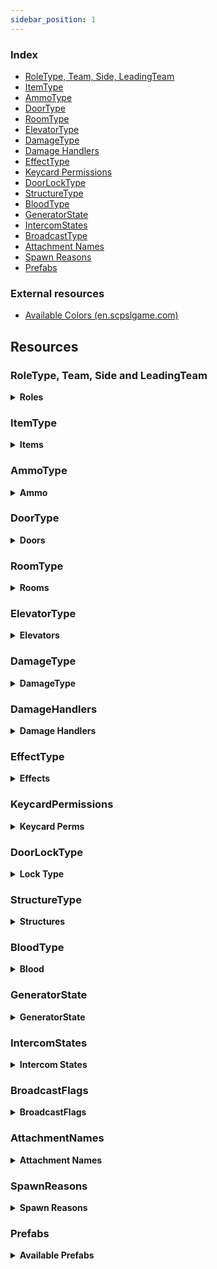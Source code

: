 ```yaml
---
sidebar_position: 1
---
```


### Index

- [RoleType, Team, Side, LeadingTeam](#roletype-team-side-and-leadingteam)
- [ItemType](#itemtype)
- [AmmoType](#ammotype)
- [DoorType](#doortype)
- [RoomType](#roomtype)
- [ElevatorType](#elevatortype)
- [DamageType](#damagetype)
- [Damage Handlers](#damagehandlers)
- [EffectType](#effecttype)
- [Keycard Permissions](#keycardpermissions)
- [DoorLockType](#doorlocktype)
- [StructureType](#structuretype)
- [BloodType](#bloodtype)
- [GeneratorState](#generatorstate)
- [IntercomStates](#intercomstates)
- [BroadcastType](#broadcasttype)
- [Attachment Names](#attachmentnames)
- [Spawn Reasons](#spawnreasons)
- [Prefabs](#prefabs)

### External resources

- [Available Colors (en.scpslgame.com)](https://en.scpslgame.com/index.php/Docs:Permissions#Colors)

## Resources

### RoleType, Team, Side and LeadingTeam

<details><summary> <b>Roles</b></summary>

```md title="Latest Updated: 13.5.0.0"
| Id  | RoleTypeId     | Team             | Side             | LeadingTeam     |
|-----|----------------|------------------|------------------|-----------------|
| -1  | None           | Dead             | None             | Draw            |
| 0   | Scp173         | SCPs             | Scp              | Anomalies       |
| 1   | ClassD         | ClassD           | ChaosInsurgency  | ChaosInsurgency |
| 2   | Spectator      | Dead             | None             | Draw            |
| 3   | Scp106         | SCPs             | Scp              | Anomalies       |
| 4   | NtfSpecialist  | FoundationForces | Mtf              | FacilityForces  |
| 5   | Scp049         | SCPs             | Scp              | Anomalies       |
| 6   | Scientist      | Scientists       | Mtf              | FacilityForces  |
| 7   | Scp079         | SCPs             | Scp              | Anomalies       |
| 8   | ChaosConscript | ChaosInsurgency  | ChaosInsurgency  | ChaosInsurgency |
| 9   | Scp096         | SCPs             | Scp              | Anomalies       |
| 10  | Scp0492        | SCPs             | Scp              | Anomalies       |
| 11  | NtfSergeant    | FoundationForces | Mtf              | FacilityForces  |
| 12  | NtfCaptain     | FoundationForces | Mtf              | FacilityForces  |
| 13  | NtfPrivate     | FoundationForces | Mtf              | FacilityForces  |
| 14  | Tutorial       | OtherAlive       | Tutorial         | Draw            |
| 15  | FacilityGuard  | FoundationForces | Mtf              | FacilityForces  |
| 16  | Scp939         | SCPs             | Scp              | Anomalies       |
| 17  | CustomRole     | Dead             | None             | Draw            |
| 18  | ChaosRifleman  | ChaosInsurgency  | ChaosInsurgency  | ChaosInsurgency |
| 19  | ChaosMarauder  | ChaosInsurgency  | ChaosInsurgency  | ChaosInsurgency |
| 20  | ChaosRepressor | ChaosInsurgency  | ChaosInsurgency  | ChaosInsurgency |
| 21  | Overwatch      | Dead             | None             | Draw            |
| 22  | Filmmaker      | Dead             | None             | Draw            |
| 23  | Scp3114        | SCPs             | Scp              | Anomalies       |
```

</details>

### ItemType

<details><summary> <b>Items</b></summary>

```md  title="Latest Updated: 13.5.0.0"
[-1] None 
[0] KeycardJanitor 
[1] KeycardScientist 
[2] KeycardResearchCoordinator 
[3] KeycardZoneManager 
[4] KeycardGuard 
[5] KeycardMTFPrivate 
[6] KeycardContainmentEngineer 
[7] KeycardMTFOperative 
[8] KeycardMTFCaptain 
[9] KeycardFacilityManager 
[10] KeycardChaosInsurgency 
[11] KeycardO5 
[12] Radio 
[13] GunCOM15 
[14] Medkit 
[15] Flashlight 
[16] MicroHID 
[17] SCP500 
[18] SCP207 
[19] Ammo12gauge 
[20] GunE11SR 
[21] GunCrossvec 
[22] Ammo556x45 
[23] GunFSP9 
[24] GunLogicer 
[25] GrenadeHE 
[26] GrenadeFlash 
[27] Ammo44cal 
[28] Ammo762x39 
[29] Ammo9x19 
[30] GunCOM18 
[31] SCP018 
[32] SCP268 
[33] Adrenaline 
[34] Painkillers 
[35] Coin 
[36] ArmorLight 
[37] ArmorCombat 
[38] ArmorHeavy 
[39] GunRevolver 
[40] GunAK 
[41] GunShotgun 
[42] SCP330 
[43] SCP2176 
[44] SCP244a 
[45] SCP244b 
[46] SCP1853 
[47] ParticleDisruptor 
[48] GunCom45 
[49] SCP1576 
[50] Jailbird 
[51] AntiSCP207 
[52] GunFRMG0 
[53] GunA7 
[54] Lantern 
```

</details>


### AmmoType

<details><summary> <b>Ammo</b></summary>

```md title="Latest Updated: 8.9.3.0"
[0] None 
[1] Nato556 
[2] Nato762 
[3] Nato9 
[4] Ammo12Gauge 
[5] Ammo44Cal 
```

</details>

### DoorType

<details><summary> <b>Doors</b></summary>

```md title="Latest Updated: 8.9.3.0"
[0] UnknownDoor 
[1] Scp914Door 
[2] GR18Inner 
[3] Scp049Gate 
[4] Scp049Armory 
[5] Scp079First 
[6] Scp079Second 
[7] Scp096 
[8] Scp079Armory 
[9] Scp106Primary 
[10] Scp106Secondary 
[11] Scp173Gate 
[12] Scp173Connector 
[13] Scp173Armory 
[14] Scp173Bottom 
[15] GR18Gate 
[16] Scp914Gate 
[17] Scp939Cryo 
[18] CheckpointLczA 
[19] CheckpointLczB 
[20] EntranceDoor 
[21] EscapePrimary 
[22] EscapeSecondary 
[23] ServersBottom 
[24] GateA 
[25] GateB 
[26] HczArmory 
[27] HeavyContainmentDoor 
[28] HID 
[29] HIDLeft 
[30] HIDRight 
[31] Intercom 
[32] LczArmory 
[33] LczCafe 
[34] LczWc 
[35] LightContainmentDoor 
[36] NukeArmory 
[37] NukeSurface 
[38] PrisonDoor 
[39] SurfaceGate 
[40] Scp330 
[41] Scp330Chamber 
[42] CheckpointGate 
[43] SurfaceDoor 
[44] CheckpointEzHczA 
[45] CheckpointEzHczB 
[46] UnknownGate 
[47] UnknownElevator 
[48] ElevatorGateA 
[49] ElevatorGateB 
[50] ElevatorNuke 
[51] ElevatorScp049 
[52] ElevatorLczA 
[53] ElevatorLczB 
[54] CheckpointArmoryA 
[55] CheckpointArmoryB 
[56] Airlock 
[57] Scp173NewGate 
```

</details>



### RoomType

<details><summary> <b>Rooms</b></summary>

```md title="Latest Updated: 8.9.3.0"
[0] Unknown 
[1] LczArmory 
[2] LczCurve 
[3] LczStraight 
[4] Lcz914 
[5] LczCrossing 
[6] LczTCross 
[7] LczCafe 
[8] LczPlants 
[9] LczToilets 
[10] LczAirlock 
[11] Lcz173 
[12] LczClassDSpawn 
[13] LczCheckpointB 
[14] LczGlassBox 
[15] LczCheckpointA 
[16] Hcz079 
[17] HczEzCheckpointA 
[18] HczEzCheckpointB 
[19] HczArmory 
[20] Hcz939 
[21] HczHid 
[22] Hcz049 
[23] HczCrossing 
[24] Hcz106 
[25] HczNuke 
[26] HczTesla 
[27] HczServers 
[28] HczTCross 
[29] HczCurve 
[30] Hcz096 
[31] EzVent 
[32] EzIntercom 
[33] EzGateA 
[34] EzDownstairsPcs 
[35] EzCurve 
[36] EzPcs 
[37] EzCrossing 
[38] EzCollapsedTunnel 
[39] EzConference 
[40] EzStraight 
[41] EzCafeteria 
[42] EzUpstairsPcs 
[43] EzGateB 
[44] EzShelter 
[45] Pocket 
[46] Surface 
[47] HczStraight 
[48] EzTCross 
[49] Lcz330 
[50] EzCheckpointHallway 
[51] HczTestRoom 
[52] HczElevatorA 
[53] HczElevatorB 
```

</details>

### ElevatorType

<details><summary> <b>Elevators</b></summary>

```md title="Latest Updated: 8.9.3.0"
[0] Unknown 
[1] GateA 
[2] GateB 
[3] Nuke 
[4] Scp049 
[5] LczA 
[6] LczB 
```

</details>

### DamageType

<details><summary> <b>DamageType</b></summary>

```md title="Latest Updated: 8.9.3.0"
[0] Unknown 
[1] Falldown 
[2] Warhead 
[3] Decontamination 
[4] Asphyxiation 
[5] Poison 
[6] Bleeding 
[7] Firearm 
[8] MicroHid 
[9] Tesla 
[10] Scp 
[11] Explosion 
[12] Scp018 
[13] Scp207 
[14] Recontainment 
[15] Crushed 
[16] FemurBreaker 
[17] PocketDimension 
[18] FriendlyFireDetector 
[19] SeveredHands 
[20] Custom 
[21] Scp049 
[22] Scp096 
[23] Scp173 
[24] Scp939 
[25] Scp0492 
[26] Scp106 
[27] Crossvec 
[28] Logicer 
[29] Revolver 
[30] Shotgun 
[31] AK 
[32] Com15 
[33] Com18 
[34] Fsp9 
[35] E11Sr 
[36] Hypothermia 
[37] ParticleDisruptor 
[38] CardiacArrest 
[39] Com45 
[40] Jailbird 
[41] Frmg0 
[42] A7 
[43] Scp3114 
[44] Strangled 
[45] Marshmallow 
```

</details>

### DamageHandlers

<details><summary> <b>Damage Handlers</b></summary>

```md title="Latest Updated: 05/08/2022"
All available DamageHandlers

+ Symbol ':' literally means "inherits from"
* In C#, inheritance is a process in which one object acquires all the properties and behaviors of its parent object automatically.

PlayerStatsSystem::DamageHandlerBase
PlayerStatsSystem::StandardDamageHandler : DamageHandlerBase
PlayerStatsSystem::AttackerDamageHandler : StandardDamageHandler
PlayerStatsSystem::CustomReasonDamageHandler : StandardDamageHandler
PlayerStatsSystem::UniversalDamageHandler : StandardDamageHandler
PlayerStatsSystem::WarheadDamageHandler : StandardDamageHandler
PlayerStatsSystem::RecontainmentDamageHandler : AttackerDamageHandler
PlayerStatsSystem::FirearmDamageHandler : AttackerDamageHandler
PlayerStatsSystem::ScpDamageHandler : AttackerDamageHandler
PlayerStatsSystem::Scp096DamageHandler : AttackerDamageHandler
PlayerStatsSystem::MicroHidDamageHandler : AttackerDamageHandler
PlayerStatsSystem::ExplosionDamageHandler : AttackerDamageHandler
PlayerStatsSystem::Scp018DamageHandler : AttackerDamageHandler
```

</details>

### EffectType

<details><summary> <b>Effects</b></summary>

```md title="Latest Updated: 8.9.3.0"
[-1] None 
[0] AmnesiaItems 
[1] AmnesiaVision 
[2] Asphyxiated 
[3] Bleeding 
[4] Blinded 
[5] Burned 
[6] Concussed 
[7] Corroding 
[8] Deafened 
[9] Decontaminating 
[10] Disabled 
[11] Ensnared 
[12] Exhausted 
[13] Flashed 
[14] Hemorrhage 
[15] Invigorated 
[16] BodyshotReduction 
[17] Poisoned 
[18] Scp207 
[19] Invisible 
[20] SinkHole 
[21] DamageReduction 
[22] MovementBoost 
[23] RainbowTaste 
[24] SeveredHands 
[25] Stained 
[26] Vitality 
[27] Hypothermia 
[28] Scp1853 
[29] CardiacArrest 
[30] InsufficientLighting 
[31] SoundtrackMute 
[32] SpawnProtected 
[33] Traumatized 
[34] AntiScp207 
[35] Scanned 
[36] PocketCorroding 
[37] SilentWalk 
[38] Marshmallow 
[39] Strangled 
[40] Ghostly 
[41] FogControl 
[42] Slowness 
```

</details>

### KeycardPermissions

<details><summary> <b>Keycard Perms</b></summary>

```md title="Latest Updated: 8.9.3.0"
[0] None 
[1] Checkpoints 
[2] ExitGates 
[4] Intercom 
[8] AlphaWarhead 
[16] ContainmentLevelOne 
[32] ContainmentLevelTwo 
[64] ContainmentLevelThree 
[128] ArmoryLevelOne 
[256] ArmoryLevelTwo 
[512] ArmoryLevelThree 
[1024] ScpOverride 
```

</details>

### DoorLockType

<details><summary> <b>Lock Type</b></summary>

```md title="Latest Updated: 8.9.3.0"
[0] None 
[1] Regular079 
[2] Lockdown079 
[4] Warhead 
[8] AdminCommand 
[16] DecontLockdown 
[32] DecontEvacuate 
[64] SpecialDoorFeature 
[128] NoPower 
[256] Isolation 
[512] Lockdown2176 
```

</details>

### StructureType

<details><summary> <b>Structures</b></summary>

```md title="Latest Updated: 13.5.0.0"
[0] StandardLocker 
[1] LargeGunLocker 
[2] ScpPedestal 
[3] Scp079Generator 
[4] SmallWallCabinet 
[5] Workstation 
```

</details>

### BloodType

<details><summary> <b>Blood</b></summary>

```md title="Latest Updated: 8.9.3.0"
[0] Default 
[1] Scp106 
[2] Spreaded 
[3] Faded 
```

</details>

### GeneratorState

<details><summary> <b>GeneratorState</b></summary>

```md title="Latest Updated: 8.9.3.0"
[1] None 
[2] Unlocked 
[4] Open 
[8] Activating 
[16] Engaged 
```

</details>

### IntercomStates

<details><summary> <b>Intercom States</b></summary>

```md title="Latest Updated: 13.5.0.0"
[0] Ready 
[1] Starting 
[2] InUse 
[3] Cooldown 
[4] NotFound 
```

</details>

### BroadcastFlags

<details><summary> <b>BroadcastFlags</b></summary>

```md title="Latest Updated: 13.5.0.0"
[0] Normal 
[1] Truncated 
[2] AdminChat 
```

</details>



### AttachmentNames

<details><summary> <b>Attachment Names</b></summary>

```md title="Latest Updated: 8.9.3.0"
[0] None 
[1] IronSights 
[2] DotSight 
[3] HoloSight 
[4] NightVisionSight 
[5] AmmoSight 
[6] ScopeSight 
[7] StandardStock 
[8] ExtendedStock 
[9] RetractedStock 
[10] LightweightStock 
[11] HeavyStock 
[12] RecoilReducingStock 
[13] Foregrip 
[14] Laser 
[15] Flashlight 
[16] AmmoCounter 
[17] StandardBarrel 
[18] ExtendedBarrel 
[19] SoundSuppressor 
[20] FlashHider 
[21] MuzzleBrake 
[22] MuzzleBooster 
[23] StandardMagFMJ 
[24] StandardMagAP 
[25] StandardMagJHP 
[26] ExtendedMagFMJ 
[27] ExtendedMagAP 
[28] ExtendedMagJHP 
[29] DrumMagFMJ 
[30] DrumMagAP 
[31] DrumMagJHP 
[32] LowcapMagFMJ 
[33] LowcapMagAP 
[34] LowcapMagJHP 
[35] CylinderMag4 
[36] CylinderMag6 
[37] CylinderMag8 
[38] CarbineBody 
[39] RifleBody 
[40] ShortBarrel 
[41] ShotgunChoke 
[42] ShotgunExtendedBarrel 
[43] NoRifleStock 
[44] ShotgunSingleShot 
[45] ShotgunDoubleShot 
```

</details>

### SpawnReasons

<details><summary> <b>Spawn Reasons</b></summary>

```md title="Latest Updated: 8.9.3.0"
[0] None 
[1] RoundStart 
[2] LateJoin 
[3] Respawn 
[4] Died 
[5] Escaped 
[6] Revived 
[7] ForceClass 
[8] Destroyed 
```

</details>

### Prefabs

<details><summary> <b>Available Prefabs</b></summary>

```md title="Latest Updated: 02/13/2022"
Guid                                 | Name

43658aa2-f339-6044-eb2b-937db0c2c4bd | Player  
5bfd1bbe-10a4-e184-4a2e-381314b3380c | PlaybackLobby  
9a77040d-663e-8a14-a8a2-297249bce483 | Pickup  
307eb9b0-d080-9dc4-78e6-673847876412 | Work Station  
0b58d568-fcd7-5384-abce-593a7931d65d | SCP-173_Ragdoll  
f602bb4b-88de-d554-5976-5c2e18af4479 | Ragdoll_1  
ea314e24-bddd-5264-5b08-dadd1bcfa75e | SCP-106_Ragdoll  
2b0290fb-6764-8f44-48ab-9294fe063c8f | Ragdoll_4  
05488a04-eda9-a724-18c9-bf2edbe23031 | Ragdoll_6  
e12d94d4-66ef-c734-2af0-aef522db57cb | Ragdoll_7  
9d7cf7ef-eec0-ece4-196c-4fd2c3cfd03a | Ragdoll_8  
e53f7b09-ad63-f924-6a96-0be4381af7f0 | SCP-096_Ragdoll  
be41bb5a-3b5f-bc84-4ad4-d4e24dfa168f | Ragdoll_10  
c87cf6f7-fc36-f144-6ae5-727c8c8f4b9b | Ragdoll_14  
b8d25875-6346-0314-68a9-7d1b7ec71167 | SCP-939-53_Ragdoll  
d2e872e1-1133-0984-186d-d3cdc686883f | SCP-939-89_Ragdoll  
c69da0e5-a829-6a04-c8d9-f404a1073cfe | Grenade Flash  
8063e113-c1f1-1514-7bc5-840ea8ee5f01 | Grenade Frag  
38f8296e-fcf4-44f4-491b-b5dc69b8125b | Grenade SCP-018  
33f5e0b4-fb1c-0134-493f-5d7aec09dc38 | EZ BreakableDoor  
5fbbe939-51c2-ef74-a9ed-bc0abfefa132 | HCZ BreakableDoor  
b82d6236-b9f5-33d4-e8ee-8ee33fba6edd | LCZ BreakableDoor  
3353122b-0ba2-5d14-fa64-886c45425967 | sportTargetPrefab  
422b08ed-0bc0-6cb4-7a7f-81dd37c430c0 | dboyTargetPrefab  
4f03f7fa-f417-ae84-382b-962c31614d1a | binaryTargetPrefab  
a0e7ee93-b802-e5a4-38bd-95e27cc133ea | TantrumObj  
43c40e13-5a2a-b3a4-9ba8-29c7002cedaf | Tutorial_Ragdoll  
bf9a7ae6-aaea-0174-d807-e0d4adb1c524 | PrimitiveObjectToy  
6996edbf-2adf-a5b4-e8ce-e089cf9710ae | LightSourceToy  
19b3629a-3298-8324-0ad0-e841def23244 | RegularKeycardPickup  
ef69975c-5a03-b9c4-fa26-0b6145b05824 | ChaosKeycardPickup  
8359dd57-d964-98c4-5871-586da0d50878 | RadioPickup  
52f9fa65-832f-b0f4-ab15-0ac33a45b853 | Com15Pickup  
06361fcf-1355-ea54-7a0b-d7a29244eae9 | MedkitPickup  
9902569b-0bc8-cf74-b814-a69789ed8c5a | FlashlightPickup  
35f6c267-d9b6-f5a4-4a87-5523b7424052 | MicroHidPickup  
30d95cc3-8b1f-bd14-4b66-f7350cf3bae9 | SCP500Pickup  
46572711-4d8b-f8a4-2a81-b1ca2ff15b5d | SCP207Pickup  
e7588f50-a788-bd44-89bf-f9dae4ab2071 | Ammo12gaPickup  
9958e2c0-668f-9f14-c9ed-1cd97281f3d3 | E11SRPickup  
7a39d145-d2d1-5724-7ad5-660cbe2f5757 | CrossvecPickup  
0282bdfe-9880-d284-1807-2d4e11fc540d | Ammo556mmPickup  
d32145e1-e7d9-d674-fbaa-078247910c49 | Fsp9Pickup  
4ce1ab59-83ff-aa14-db7a-65e79c48cf8e | LogicerPickup  
3f98e495-a544-11b4-dbc3-a03797786f52 | HegPickup  
6e4bfac7-e1c9-9af4-9a76-c025cc8bbb37 | FlashbangPickup  
8627c2a9-e397-2164-08dd-97f9fddab207 | Ammo44calPickup  
ecba736b-7b69-0f14-ea94-7c9067dc7ea8 | Ammo762mmPickup  
89a36c3a-be6b-5914-7b75-1287c79f19dc | Ammo9mmPickup  
2a12ef7e-b39d-ed34-6979-571e541231b1 | Com18Pickup  
a1d0c7dd-6523-8a34-3b4a-5124f47b93dd | Scp018Projectile  
6fbfc036-04fb-1f94-7af0-1335064c0198 | SCP268Pickup  
9695f1b9-46d6-7054-c9af-a35a4fefafe1 | AdrenalinePrefab  
9925eed6-900f-7444-880f-393468fa1a63 | PainkillersPickup  
522f199f-ce6f-5814-9a67-f0191d0110a9 | CoinPickup  
51703b4d-a309-11c4-8af7-bdb8d95214c0 | Light Armor Pickup  
02e10b6d-9d4d-ed14-2b8b-f5219522da77 | Combat Armor Pickup  
19d03dd5-b491-acc4-ea16-be8ad5a33783 | Heavy Armor Pickup  
635a3623-281c-e5c4-297d-7f07cd6a0eef | RevolverPickup  
1821b416-953c-98f4-c9b8-09d2c192b8b1 | AkPickup  
d6abff39-0c5c-1804-58de-ac4478538837 | ShotgunPickup  
65141804-5071-27e4-c8c0-23c547ce629c | Scp330Pickup  
830e7527-1f40-d0d4-3a3e-ff49f5a6176c | Scp2176Projectile  
2401ec76-dce3-cf34-b858-7a9c7dc83b0b | SCP244APickup Variant  
39825db8-2df8-eed4-caa5-a4c334c669a0 | SCP244BPickup Variant  
68f13209-e652-6024-2b89-0f75fb88a998 | Scp268PedestalStructure Variant  
17054030-9461-d104-5b92-9456c9eb0ab7 | Scp207PedestalStructure Variant  
f4149b66-c503-87a4-0b93-aabfe7c352da | Scp500PedestalStructure Variant  
a149d3eb-11bd-de24-f9dd-57187f5771ef | Scp018PedestalStructure Variant  
5ad5dc6d-7bc5-3154-8b1a-3598b96e0d5b | LargeGunLockerStructure  
850f84ad-e273-1824-8885-11ae5e01e2f4 | RifleRackStructure  
d54bead1-286f-3004-facd-74482a872ad8 | MiscLocker  
daf3ccde-4392-c0e4-882d-b7002185c6b8 | GeneratorStructure  
ad8a455f-062d-dea4-5b47-ac9217d4c58b | Spawnable Work Station Structure  
5b227bd2-1ed2-8fc4-2aa1-4856d7cb7472 | RegularMedkitStructure  
db602577-8d4f-97b4-890b-8c893bfcd553 | AdrenalineMedkitStructure  
fff1c10c-a719-bea4-d95c-3e262ed03ab2 | Scp2176PedestalStructure Variant  
53cd67d2-995b-3374-4892-4190ffd48ee9 | HegProjectile  
2a6e5abb-7999-b8d4-a926-310e3e9e2a13 | FlashbangProjectile
```

</details>

